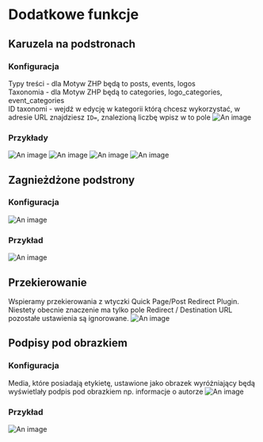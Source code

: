 # Dodatkowe funkcje

## Karuzela na podstronach

### Konfiguracja
Typy treści - dla Motyw ZHP będą to posts, events, logos  
Taxonomia - dla Motyw ZHP będą to categories, logo_categories, event_categories  
ID taxonomi - wejdź w edycję w kategorii którą chcesz wykorzystać, w adresie URL znajdziesz `ID=`, znalezioną liczbę wpisz w to pole
![An image](/images/carousel01.png)

### Przykłady
![An image](/images/carousel02.png)
![An image](/images/carousel03.png)
![An image](/images/carousel04.png)
![An image](/images/carousel05.png)

## Zagnieżdżone podstrony

### Konfiguracja
![An image](/images/nested02.png)

### Przykład
![An image](/images/nested01.png)

## Przekierowanie
Wspieramy przekierowania z wtyczki Quick Page/Post Redirect Plugin. Niestety obecnie znaczenie ma tylko pole Redirect / Destination URL pozostałe ustawienia są ignorowane.
![An image](/images/redirect.png)

## Podpisy pod obrazkiem

### Konfiguracja
Media, które posiadają etykietę, ustawione jako obrazek wyróżniający będą wyświetlały podpis pod obrazkiem np. informacje o autorze
![An image](/images/images01.png)

### Przykład
![An image](/images/images02.png)
